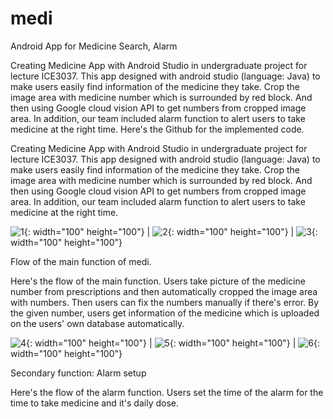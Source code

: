 # medi
Android App for Medicine Search, Alarm 

Creating Medicine App with Android Studio in undergraduate project for lecture ICE3037. This app designed with android studio (language: Java) to make users easily find information of the medicine they take. Crop the image area with medicine number which is surrounded by red block. And then using Google cloud vision API to get numbers from cropped image area. In addition, our team included alarm function to alert users to take medicine at the right time. Here's the Github for the implemented code.

Creating Medicine App with Android Studio in undergraduate project for lecture ICE3037. 
This app designed with android studio (language: Java) to make users easily find information of the medicine they take. 
Crop the image area with medicine number which is surrounded by red block. And then using Google cloud vision API to get numbers from cropped image area. 
In addition, our team included alarm function to alert users to take medicine at the right time. 

![1](https://user-images.githubusercontent.com/47997074/128657253-2522c545-47a9-4ec4-af39-50973b7e42f2.png){: width="100" height="100"} | ![2](https://user-images.githubusercontent.com/47997074/128657429-f5dd9f60-27a6-4124-8545-f7aa8f2ec078.png){: width="100" height="100"} | ![3](https://user-images.githubusercontent.com/47997074/128657436-f1d88c89-7bf3-4c5a-95d6-6876aede159c.png){: width="100" height="100"}
<div class="caption">
   Flow of the main function of medi. 
</div>

Here's the flow of the main function. Users take picture of the medicine number from prescriptions and then automatically cropped the image area with numbers. Then users can fix the numbers manually if there's error. By the given number, users get information of the medicine which is uploaded on the users' own database automatically. 


![4](https://user-images.githubusercontent.com/47997074/128657465-7181ba1d-e834-47f8-89ba-e58d31a10a5c.png){: width="100" height="100"} | ![5](https://user-images.githubusercontent.com/47997074/128657474-55c79f4f-3ef2-4fda-8916-11be22815981.png){: width="100" height="100"} | ![6](https://user-images.githubusercontent.com/47997074/128657482-4c64f77c-69a8-402f-a417-b0402a97ac9e.png){: width="100" height="100"}



<div class="caption">
    Secondary function: Alarm setup
</div>

Here's the flow of the alarm function. Users set the time of the alarm for the time to take medicine and it's daily dose.


